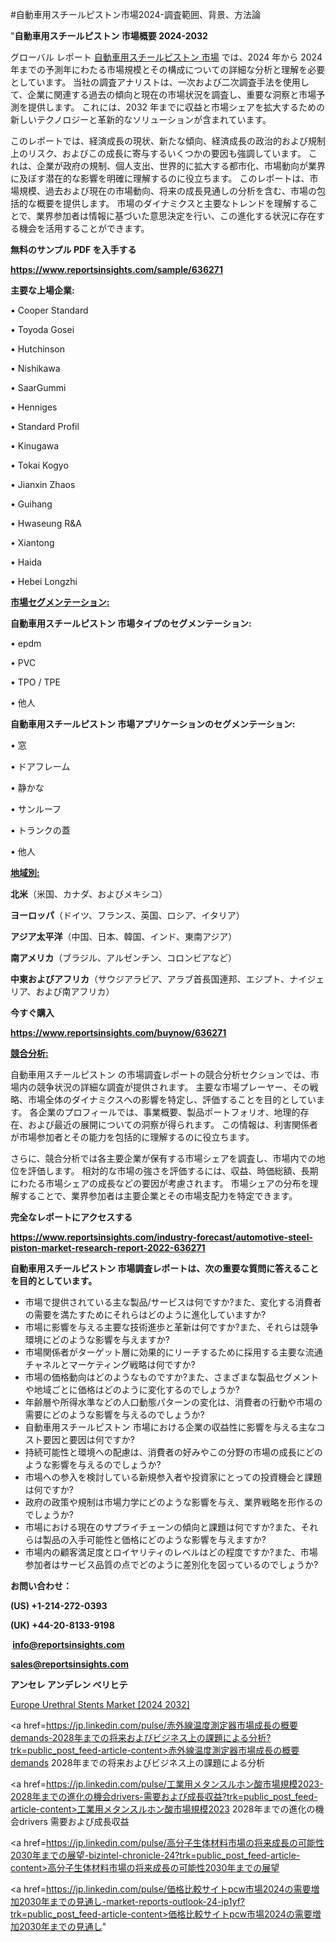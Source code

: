 #自動車用スチールピストン市場2024-調査範囲、背景、方法論

"<strong>自動車用スチールピストン 市場概要 2024-2032</strong>

グローバル レポート <a href=https://www.reportsinsights.com/sample/636271>自動車用スチールピストン 市場</a> では、2024 年から 2024 年までの予測年にわたる市場規模とその構成についての詳細な分析と理解を必要としています。 当社の調査アナリストは、一次および二次調査手法を使用して、企業に関連する過去の傾向と現在の市場状況を調査し、重要な洞察と市場予測を提供します。 これには、2032 年までに収益と市場シェアを拡大​​するための新しいテクノロジーと革新的なソリューションが含まれています。

このレポートでは、経済成長の現状、新たな傾向、経済成長の政治的および規制上のリスク、およびこの成長に寄与するいくつかの要因も強調しています。 これは、企業が政府の規制、個人支出、世界的に拡大する都市化、市場動向が業界に及ぼす潜在的な影響を明確に理解するのに役立ちます。 このレポートは、市場規模、過去および現在の市場動向、将来の成長見通しの分析を含む、市場の包括的な概要を提供します。 市場のダイナミクスと主要なトレンドを理解することで、業界参加者は情報に基づいた意思決定を行い、この進化する状況に存在する機会を活用することができます。

<strong><b>無料のサンプル PDF を入手する</b></strong>

<a href=https://www.reportsinsights.com/sample/636271><strong><u>https://www.reportsinsights.com/sample/636271</u></strong></a>

<strong>主要な上場企業:</strong>

• Cooper Standard

• Toyoda Gosei

• Hutchinson

• Nishikawa

• SaarGummi

• Henniges

• Standard Profil

• Kinugawa

• Tokai Kogyo

• Jianxin Zhaos

• Guihang

• Hwaseung R&A

• Xiantong

• Haida

• Hebei Longzhi

<strong><u>市場セグメンテーション</u></strong><strong><u>:</u></strong>

<strong>自動車用スチールピストン 市場タイプのセグメンテーション:</strong>

• epdm

• PVC

• TPO / TPE

• 他人

<strong>自動車用スチールピストン 市場アプリケーションのセグメンテーション:</strong>

• 窓

• ドアフレーム

• 静かな

• サンルーフ

• トランクの蓋

• 他人

<strong><u>地域別</u></strong><strong><u>:</u></strong>

<strong>北米</strong>（米国、カナダ、およびメキシコ）

<strong>ヨーロッパ</strong>（ドイツ、フランス、英国、ロシア、イタリア）

<strong>アジア太平洋</strong>（中国、日本、韓国、インド、東南アジア）

<strong>南アメリカ</strong>（ブラジル、アルゼンチン、コロンビアなど）

<strong>中東およびアフリカ</strong>（サウジアラビア、アラブ首長国連邦、エジプト、ナイジェリア、および南アフリカ）

<strong>今すぐ購入</strong>

<a href=https://www.reportsinsights.com/buynow/636271><strong><u>https://www.reportsinsights.com/buynow/636271</u></strong></a>

<strong><u>競合分析:</u></strong>

自動車用スチールピストン の市場調査レポートの競合分析セクションでは、市場内の競争状況の詳細な調査が提供されます。 主要な市場プレーヤー、その戦略、市場全体のダイナミクスへの影響を特定し、評価することを目的としています。 各企業のプロフィールでは、事業概要、製品ポートフォリオ、地理的存在、および最近の展開についての洞察が得られます。 この情報は、利害関係者が市場参加者とその能力を包括的に理解するのに役立ちます。

さらに、競合分析では各主要企業が保有する市場シェアを調査し、市場内での地位を評価します。 相対的な市場の強さを評価するには、収益、時価総額、長期にわたる市場シェアの成長などの要因が考慮されます。 市場シェアの分布を理解することで、業界参加者は主要企業とその市場支配力を特定できます。

<strong>完全なレポートにアクセスする</strong>

<a href=https://www.reportsinsights.com/industry-forecast/automotive-steel-piston-market-research-report-2022-636271><strong><u><b>https://www.reportsinsights.com/industry-forecast/automotive-steel-piston-market-research-report-2022-636271</b></u></strong></a>

<strong><b>自動車用スチールピストン 市場調査レポートは、次の重要な質問に答えることを目的としています。</b></strong>
<ul>
  <li>市場で提供されている主な製品/サービスは何ですか?また、変化する消費者の需要を満たすためにそれらはどのように進化していますか?</li>
  <li>市場に影響を与える主要な技術進歩と革新は何ですか?また、それらは競争環境にどのような影響を与えますか?</li>
  <li>市場関係者がターゲット層に効果的にリーチするために採用する主要な流通チャネルとマーケティング戦略は何ですか?</li>
  <li>市場の価格動向はどのようなものですか?また、さまざまな製品セグメントや地域ごとに価格はどのように変化するのでしょうか?</li>
  <li>年齢層や所得水準などの人口動態パターンの変化は、消費者の行動や市場の需要にどのような影響を与えるのでしょうか?</li>
  <li>自動車用スチールピストン 市場における企業の収益性に影響を与える主なコスト要因と要因は何ですか?</li>
  <li>持続可能性と環境への配慮は、消費者の好みやこの分野の市場の成長にどのような影響を与えるのでしょうか?</li>
  <li>市場への参入を検討している新規参入者や投資家にとっての投資機会と課題は何ですか?</li>
  <li>政府の政策や規制は市場力学にどのような影響を与え、業界戦略を形作るのでしょうか?</li>
  <li>市場における現在のサプライチェーンの傾向と課題は何ですか?また、それらは製品の入手可能性と価格にどのような影響を与えますか?</li>
  <li>市場内の顧客満足度とロイヤリティのレベルはどの程度ですか?また、市場参加者はサービス品質の点でどのように差別化を図っているのでしょうか?</li>
</ul>
<strong>お問い合わせ：</strong>

<strong>(US) +1-214-272-0393</strong>

<strong>(UK) +44-20-8133-9198</strong>

<strong> </strong><a href=info@reportsinsights.com><strong><u>info@reportsinsights.com</u></strong></a>

<a href=sales@reportsinsights.com><strong><u>sales@reportsinsights.com</u></strong></a>

<strong>アンセレ アンデレン ベリヒテ</strong>

<a href=https://www.linkedin.com/pulse/europe-urethral-stents-market-in-depth-analysis-pldaf/>Europe Urethral Stents Market [2024 2032]</a>

<a href=https://jp.linkedin.com/pulse/赤外線温度測定器市場成長の概要demands-2028年までの将来およびビジネス上の課題による分析?trk=public_post_feed-article-content>赤外線温度測定器市場成長の概要demands 2028年までの将来およびビジネス上の課題による分析</a>

<a href=https://jp.linkedin.com/pulse/工業用メタンスルホン酸市場規模2023-2028年までの進化の機会drivers-需要および成長収益?trk=public_post_feed-article-content>工業用メタンスルホン酸市場規模2023 2028年までの進化の機会drivers 需要および成長収益</a>

<a href=https://jp.linkedin.com/pulse/高分子生体材料市場の将来成長の可能性2030年までの展望-bizintel-chronicle-24?trk=public_post_feed-article-content>高分子生体材料市場の将来成長の可能性2030年までの展望</a>

<a href=https://jp.linkedin.com/pulse/価格比較サイトpcw市場2024の需要増加2030年までの見通し-market-reports-outlook-24-ip1yf?trk=public_post_feed-article-content>価格比較サイトpcw市場2024の需要増加2030年までの見通し</a>"
